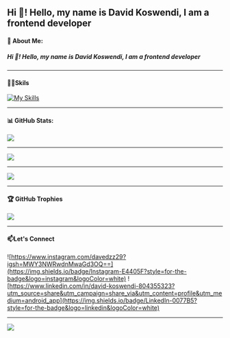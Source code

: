 ## Hi 👋! Hello, my name is David Koswendi, I am a frontend developer

<!-- #### 🚀MyGithub Stats
![DavidKoswendi GitHub stats](https://github-readme-stats.vercel.app/api?username=DavidKoswendi&show_icons=true&theme=dracula) -->
#### 💫 About Me:
##### Hi 👋! Hello, my name is David Koswendi, I am a frontend developer
---

#### 👨‍💻Skils

[![My Skills](https://skillicons.dev/icons?i=html,css,js,figma,php,react,bootstrap,vite,laravel,mysql&theme=light&perline=5)](https://skillicons.dev)

---

#### 📊 GitHub Stats:
![](https://github-readme-stats.vercel.app/api?username=DavidKoswendi&theme=radical&hide_border=false&include_all_commits=false&count_private=false)<br/>

---
![](https://nirzak-streak-stats.vercel.app/?user=DavidKoswendi&theme=radical&hide_border=false)<br/>

---
![](https://github-readme-stats.vercel.app/api/top-langs/?username=DavidKoswendi&theme=radical&hide_border=false&include_all_commits=false&count_private=false&layout=compact)

---
#### 🏆 GitHub Trophies
![](https://github-profile-trophy.vercel.app/?username=DavidKoswendi&theme=radical&no-frame=false&no-bg=true&margin-w=4)

---
#### 📫Let's Connect
![https://www.instagram.com/davedzz29?igsh=MWY3NWRwdnMwaGd3OQ==](https://img.shields.io/badge/Instagram-E4405F?style=for-the-badge&logo=instagram&logoColor=white) ![https://www.linkedin.com/in/david-koswendi-804355323?utm_source=share&utm_campaign=share_via&utm_content=profile&utm_medium=android_app](https://img.shields.io/badge/LinkedIn-0077B5?style=for-the-badge&logo=linkedin&logoColor=white)

---
[![](https://visitcount.itsvg.in/api?id=DavidKoswendi&icon=0&color=0)](https://visitcount.itsvg.in)

